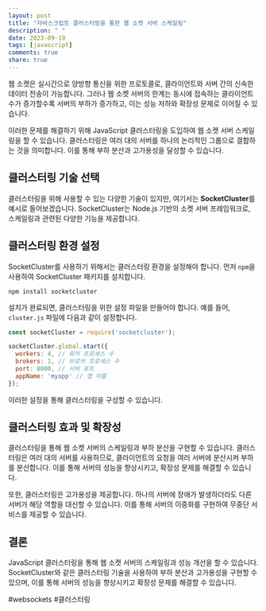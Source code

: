 ```yaml
---
layout: post
title: "자바스크립트 클러스터링을 통한 웹 소켓 서버 스케일링"
description: " "
date: 2023-09-19
tags: [javascript]
comments: true
share: true
---
```


웹 소켓은 실시간으로 양방향 통신을 위한 프로토콜로, 클라이언트와 서버 간의 신속한 데이터 전송이 가능합니다. 그러나 웹 소켓 서버의 한계는 동시에 접속하는 클라이언트 수가 증가할수록 서버의 부하가 증가하고, 이는 성능 저하와 확장성 문제로 이어질 수 있습니다.

이러한 문제를 해결하기 위해 JavaScript 클러스터링을 도입하여 웹 소켓 서버 스케일링을 할 수 있습니다. 클러스터링은 여러 대의 서버를 하나의 논리적인 그룹으로 결합하는 것을 의미합니다. 이를 통해 부하 분산과 고가용성을 달성할 수 있습니다.

## 클러스터링 기술 선택

클러스터링을 위해 사용할 수 있는 다양한 기술이 있지만, 여기서는 **SocketCluster**를 예시로 들어보겠습니다. SocketCluster는 Node.js 기반의 소켓 서버 프레임워크로, 스케일링과 관련된 다양한 기능을 제공합니다.

## 클러스터링 환경 설정

SocketCluster를 사용하기 위해서는 클러스터링 환경을 설정해야 합니다. 먼저 `npm`을 사용하여 SocketCluster 패키지를 설치합니다.

```shell
npm install socketcluster
```

설치가 완료되면, 클러스터링을 위한 설정 파일을 만들어야 합니다. 예를 들어, `cluster.js` 파일에 다음과 같이 설정합니다.

```javascript
const socketCluster = require('socketcluster');

socketCluster.global.start({
  workers: 4, // 워커 프로세스 수
  brokers: 1, // 브로커 프로세스 수
  port: 8000, // 서버 포트
  appName: 'myapp' // 앱 이름
});
```

이러한 설정을 통해 클러스터링을 구성할 수 있습니다.

## 클러스터링 효과 및 확장성

클러스터링을 통해 웹 소켓 서버의 스케일링과 부하 분산을 구현할 수 있습니다. 클러스터링은 여러 대의 서버를 사용하므로, 클라이언트의 요청을 여러 서버에 분산시켜 부하를 분산합니다. 이를 통해 서버의 성능을 향상시키고, 확장성 문제를 해결할 수 있습니다.

또한, 클러스터링은 고가용성을 제공합니다. 하나의 서버에 장애가 발생하더라도 다른 서버가 해당 역할을 대신할 수 있습니다. 이를 통해 서버의 이중화를 구현하여 무중단 서비스를 제공할 수 있습니다.

## 결론

JavaScript 클러스터링을 통해 웹 소켓 서버의 스케일링과 성능 개선을 할 수 있습니다. SocketCluster와 같은 클러스터링 기술을 사용하여 부하 분산과 고가용성을 구현할 수 있으며, 이를 통해 서버의 성능을 향상시키고 확장성 문제를 해결할 수 있습니다.

#websockets #클러스터링